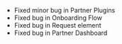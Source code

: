 - Fixed minor bug in Partner Plugins
- Fixed bug in Onboarding Flow
- Fixed bug in Request element
- Fixed bug in Partner Dashboard